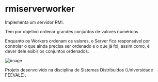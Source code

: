 # rmiserverworker

Implementa um servidor RMI.

Tem por objetivo ordenar grandes conjuntos de valores numéricos.

Enquanto os Workers ordenam os valores, o Server fica responsável por controlar o que ainda precisa ser ordenado e o que já foi, assim como, é dever dele exibir os conjuntos  ordenados.

![image](https://github.com/wesleyruchel/rmiserverworker/assets/24552309/15ace655-0952-4eee-8a6b-42686694b910)

Projeto desenvolvido na disciplina de Sistemas Distribuídos (Universidade FEEVALE).
